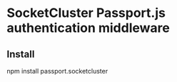 # SocketCluster Passport.js authentication middleware


## Install

  npm install passport.socketcluster
